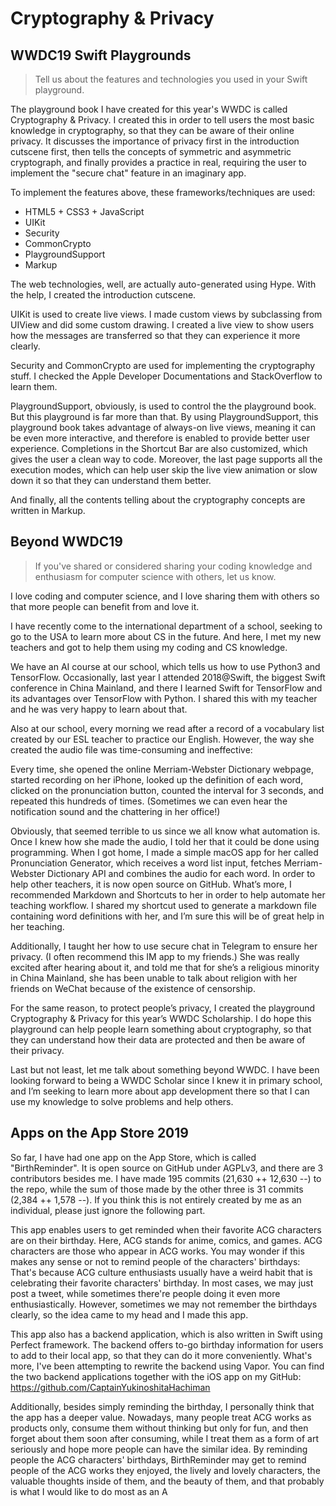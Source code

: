 # Cryptography & Privacy
## WWDC19 Swift Playgrounds 
> Tell us about the features and technologies you used in your Swift playground.

The playground book I have created for this year's WWDC is called Cryptography & Privacy. I created this in order to tell users the most basic knowledge in cryptography, so that they can be aware of their online privacy. It discusses the importance of privacy first in the introduction cutscene first, then tells the concepts of symmetric and asymmetric cryptograph, and finally provides a practice in real, requiring the user to implement the "secure chat" feature in an imaginary app.

To implement the features above, these frameworks/techniques are used:

- HTML5 + CSS3 + JavaScript
- UIKit
- Security
- CommonCrypto
- PlaygroundSupport
- Markup

The web technologies, well, are actually auto-generated using Hype. With the help, I created the introduction cutscene.

UIKit is used to create live views. I made custom views by subclassing from UIView and did some custom drawing. I created a live view to show users how the messages are transferred so that they can experience it more clearly.

Security and CommonCrypto are used for implementing the cryptography stuff. I checked the Apple Developer Documentations and StackOverflow to learn them.

PlaygroundSupport, obviously, is used to control the the playground book. But this playground is far more than that. By using PlaygroundSupport, this playground book takes advantage of always-on live views, meaning it can be even more interactive, and therefore is enabled to provide better user experience. Completions in the Shortcut Bar are also customized, which gives the user a clean way to code. Moreover, the last page supports all the execution modes, which can help user skip the live view animation or slow down it so that they can understand them better.

And finally, all the contents telling about the cryptography concepts are written in Markup.

## Beyond WWDC19

> If you've shared or considered sharing your coding knowledge and enthusiasm for computer science with others, let us know.

I love coding and computer science, and I love sharing them with others so that more people can benefit from and love it.

I have recently come to the international department of a school, seeking to go to the USA to learn more about CS in the future. And here, I met my new teachers and got to help them using my coding and CS knowledge.

We have an AI course at our school, which tells us how to use Python3 and TensorFlow. Occasionally, last year I attended 2018@Swift, the biggest Swift conference in China Mainland, and there I learned Swift for TensorFlow and its advantages over TensorFlow with Python. I shared this with my teacher and he was very happy to learn about that.

Also at our school, every morning we read after a record of a vocabulary list created by our ESL teacher to practice our English. However, the way she created the audio file was time-consuming and ineffective:

Every time, she opened the online Merriam-Webster Dictionary webpage, started recording on her iPhone, looked up the definition of each word, clicked on the pronunciation button, counted the interval for 3 seconds, and repeated this hundreds of times. (Sometimes we can even hear the notification sound and the chattering in her office!)

Obviously, that seemed terrible to us since we all know what automation is. Once I knew how she made the audio, I told her that it could be done using programming. When I got home, I made a simple macOS app for her called Pronunciation Generator, which receives a word list input, fetches Merriam-Webster Dictionary API and combines the audio for each word. In order to help other teachers, it is now open source on GitHub. What’s more, I recommended Markdown and Shortcuts to her in order to help automate her teaching workflow. I shared my shortcut used to generate a markdown file containing word definitions with her, and I’m sure this will be of great help in her teaching.

Additionally, I taught her how to use secure chat in Telegram to ensure her privacy. (I often recommend this IM app to my friends.) She was really excited after hearing about it, and told me that for she’s a religious minority in China Mainland, she has been unable to talk about religion with her friends on WeChat because of the existence of censorship.

For the same reason, to protect people’s privacy, I created the playground Cryptography & Privacy for this year’s WWDC Scholarship. I do hope this playground can help people learn something about cryptography, so that they can understand how their data are protected and then be aware of their privacy.

Last but not least, let me talk about something beyond WWDC. I have been looking forward to being a WWDC Scholar since I knew it in primary school, and I’m seeking to learn more about app development there so that I can use my knowledge to solve problems and help others.

## Apps on the App Store 2019
So far, I have had one app on the App Store, which is called "BirthReminder". It is open source on GitHub under AGPLv3, and there are 3 contributors besides me. I have made 195 commits (21,630 ++ 12,630 --) to the repo, while the sum of those made by the other three is 31 commits (2,384 ++ 1,578 --). If you think this is not entirely created by me as an individual, please just ignore the following part.

This app enables users to get reminded when their favorite ACG characters are on their birthday. Here, ACG stands for anime, comics, and games. ACG characters are those who appear in ACG works. You may wonder if this makes any sense or not to remind people of the characters' birthdays: That's because ACG culture enthusiasts usually have a weird habit that is celebrating their favorite characters' birthday. In most cases, we may just post a tweet, while sometimes there're people doing it even more enthusiastically. However, sometimes we may not remember the birthdays clearly, so the idea came to my head and I made this app.

This app also has a backend application, which is also written in Swift using Perfect framework. The backend offers to-go birthday information for users to add to their local app, so that they can do it more conveniently. What's more, I've been attempting to rewrite the backend using Vapor. You can find the two backend applications together with the iOS app on my GitHub: https://github.com/CaptainYukinoshitaHachiman

Additionally, besides simply reminding the birthday, I personally think that the app has a deeper value. Nowadays, many people treat ACG works as products only, consume them without thinking but only for fun, and then forget about them soon after consuming, while I treat them as a form of art seriously and hope more people can have the similar idea. By reminding people the ACG characters' birthdays, BirthReminder may get to remind people of the ACG works they enjoyed, the lively and lovely characters, the valuable thoughts inside of them, and the beauty of them, and that probably is what I would like to do most as an A
